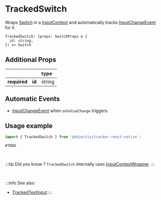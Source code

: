 # TrackedSwitch

Wraps [Switch](https://reactnative.dev/docs/switch) in a [InputContext](/taxonomy/reference/location-contexts/InputContext.md) and automatically tracks [InputChangeEvent](/taxonomy/reference/events/VisibleEvent.md) for it.

```tsx
TrackedSwitch: (props: SwitchProps & {
  id: string,
}) => Switch
```

## Additional Props
|               |         | type      | 
|:-------------:|:--------|:----------|
| **required**  | **id**  | string    |

## Automatic Events
- [InputChangeEvent](/taxonomy/reference/events/VisibleEvent.md) when `onValueChange` triggers.

## Usage example

```jsx
import { TrackedSwitch } from '@objectiv/tracker-react-native';
```

```tsx
#TODO
```

<br />

:::tip Did you know ?
`TrackedSwitch` internally uses [InputContextWrapper](/tracking/react/api-reference/locationWrappers/InputContextWrapper.md).
:::

<br />

:::info See also
- [TrackedTextInput](/tracking/react-native/api-reference/trackedComponents/TrackedTextInput.md)
:::
